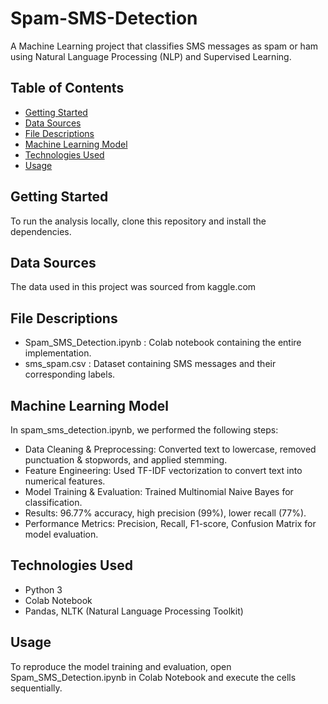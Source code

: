 # Spam-SMS-Detection

A Machine Learning project that classifies SMS messages as spam or ham using Natural Language Processing (NLP) and Supervised Learning.

## Table of Contents
- [Getting Started](#getting-started)
- [Data Sources](#data-sources)
- [File Descriptions](#file-descriptions)
- [Machine Learning Model](#machine-learning-model)
- [Technologies Used](#technologies-used)
- [Usage](#usage)

## Getting Started
To run the analysis locally, clone this repository and install the dependencies.

## Data Sources
The data used in this project was sourced from kaggle.com

## File Descriptions
- Spam_SMS_Detection.ipynb : Colab notebook containing the entire implementation.
- sms_spam.csv : Dataset containing SMS messages and their corresponding labels.

## Machine Learning Model

In spam_sms_detection.ipynb, we performed the following steps:

- Data Cleaning & Preprocessing: Converted text to lowercase, removed punctuation & stopwords, and applied stemming.
- Feature Engineering: Used TF-IDF vectorization to convert text into numerical features.
- Model Training & Evaluation: Trained Multinomial Naive Bayes for classification.
- Results: 96.77% accuracy, high precision (99%), lower recall (77%).
- Performance Metrics: Precision, Recall, F1-score, Confusion Matrix for model evaluation.

## Technologies Used
- Python 3
- Colab Notebook
- Pandas, NLTK (Natural Language Processing Toolkit)

## Usage
To reproduce the model training and evaluation, open Spam_SMS_Detection.ipynb in Colab Notebook and execute the cells sequentially.
